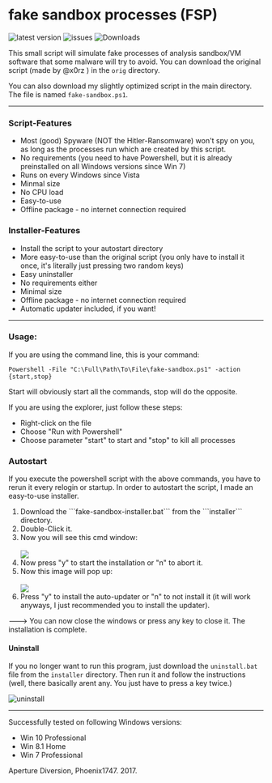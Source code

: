 # fake sandbox processes (FSP)
![latest version](https://img.shields.io/github/release/aperture-diversion/fake-sandbox.svg) ![issues](https://img.shields.io/github/issues/aperture-diversion/fake-sandbox.svg) ![Downloads](https://img.shields.io/github/downloads/aperture-diversion/fake-sandbox/latest/total.svg)

This small script will simulate fake processes of analysis sandbox/VM software that some malware will try to avoid.
You can download the original script (made by @x0rz ) in the ```orig```  directory.

You can also download my slightly optimized script in the main directory. The file is named ```fake-sandbox.ps1```.

----------------------------------------

### Script-Features

* Most (good) Spyware (NOT the Hitler-Ransomware) won't spy on you, as long as the processes run which are created by this script.
* No requirements (you need to have Powershell, but it is already preinstalled on all Windows versions since Win 7)
* Runs on every Windows since Vista
* Minmal size
* No CPU load
* Easy-to-use
* Offline package - no internet connection required

### Installer-Features

* Install the script to your autostart directory
* More easy-to-use than the original script (you only have to install it once, it's literally just pressing two random keys)
* Easy uninstaller
* No requirements either
* Minimal size
* Offline package - no internet connection required
* Automatic updater included, if you want!

----------------------------------------

### Usage:

If you are using the command line, this is your command:

```
Powershell -File "C:\Full\Path\To\File\fake-sandbox.ps1" -action {start,stop}
```
Start will obviously start all the commands, stop will do the opposite.

If you are using the explorer, just follow these steps:

* Right-click on the file
* Choose "Run with Powershell"
* Choose parameter "start" to start and "stop" to kill all processes

### Autostart

If you execute the powershell script with the above commands, you have to rerun it every relogin or startup.
In order to autostart the script, I made an easy-to-use installer.

<ol>
  <li>Download the ```fake-sandbox-installer.bat``` from the ```installer``` directory.</li>
  <li>Double-Click it.</li>
  <li>Now you will see this cmd window:</li>

<br>
<img src="https://apertured.tk/host/install.png">
<br>

  <li>Now press "y" to start the installation or "n" to abort it.</li>
  <li>Now this image will pop up:</li>

<br>
<img src="https://apertured.tk/host/install2.png">
<br>

  <li>Press "y" to install the auto-updater or "n" to not install it (it will work anyways, I just recommended you to install the updater).</li>
</ol>

---> You can now close the windows or press any key to close it. The installation is complete.

#### Uninstall

If you no longer want to run this program, just download the ```uninstall.bat``` file from the ```installer``` directory.
Then run it and follow the instructions (well, there basically arent any. You just have to press a key twice.)

![uninstall](http://www.apertured.tk/host/uninstall.png)

----------------------------------------

Successfully tested on following Windows versions:

* Win 10 Professional
* Win 8.1 Home
* Win 7 Professional

Aperture Diversion, Phoenix1747. 2017.
